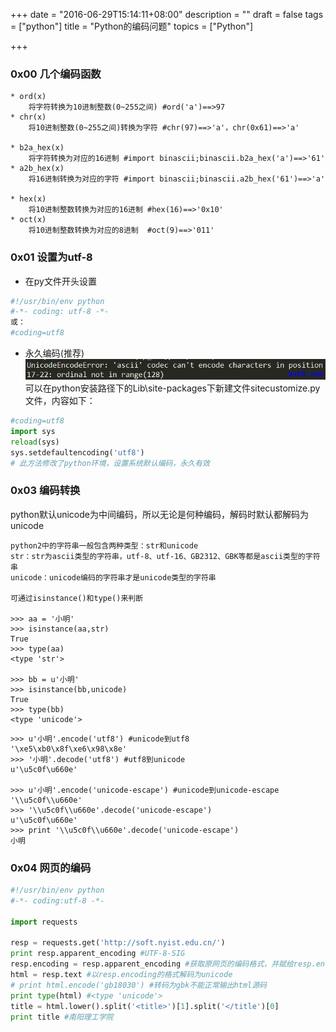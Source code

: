 +++
date = "2016-06-29T15:14:11+08:00"
description = ""
draft = false
tags = ["python"]
title = "Python的编码问题"
topics = ["Python"]

+++

### 0x00 几个编码函数
```
* ord(x)  
    将字符转换为10进制整数(0~255之间) #ord('a')==>97
* chr(x)  
    将10进制整数(0~255之间)转换为字符 #chr(97)==>'a'，chr(0x61)==>'a'

* b2a_hex(x)  
    将字符转换为对应的16进制 #import binascii;binascii.b2a_hex('a')==>'61'
* a2b_hex(x)  
    将16进制转换为对应的字符 #import binascii;binascii.a2b_hex('61')==>'a'

* hex(x)  
    将10进制整数转换为对应的16进制 #hex(16)==>'0x10'
* oct(x)  
    将10进制整数转换为对应的8进制  #oct(9)==>'011'
```

### 0x01 设置为utf-8
* 在py文件开头设置
```python
#!/usr/bin/env python
#-*- coding: utf-8 -*-
或：
#coding=utf8
```

* 永久编码(推荐)
![python编码出错.png](/img/post/unicode_encode_error.png)
可以在python安装路径下的Lib\site-packages下新建文件sitecustomize.py文件，内容如下：
```python
#coding=utf8
import sys
reload(sys)
sys.setdefaultencoding('utf8')
# 此方法修改了python环境，设置系统默认编码，永久有效
```

### 0x03 编码转换
python默认unicode为中间编码，所以无论是何种编码，解码时默认都解码为unicode
```
python2中的字符串一般包含两种类型：str和unicode
str：str为ascii类型的字符串，utf-8、utf-16、GB2312、GBK等都是ascii类型的字符串
unicode：unicode编码的字符串才是unicode类型的字符串

可通过isinstance()和type()来判断

>>> aa = '小明'
>>> isinstance(aa,str)
True
>>> type(aa)
<type 'str'>

>>> bb = u'小明'
>>> isinstance(bb,unicode)
True
>>> type(bb)
<type 'unicode'>
```

```
>>> u'小明'.encode('utf8') #unicode到utf8
'\xe5\xb0\x8f\xe6\x98\x8e'
>>> '小明'.decode('utf8') #utf8到unicode
u'\u5c0f\u660e'

>>> u'小明'.encode('unicode-escape') #unicode到unicode-escape
'\\u5c0f\\u660e'
>>> '\\u5c0f\\u660e'.decode('unicode-escape')
u'\u5c0f\u660e'
>>> print '\\u5c0f\\u660e'.decode('unicode-escape')
小明
```

### 0x04 网页的编码
```python
#!/usr/bin/env python
#-*- coding:utf-8 -*-

import requests

resp = requests.get('http://soft.nyist.edu.cn/')
print resp.apparent_encoding #UTF-8-SIG
resp.encoding = resp.apparent_encoding #获取原网页的编码格式，并赋给resp.encoding
html = resp.text #以resp.encoding的格式解码为unicode
# print html.encode('gb18030') #转码为gbk不能正常输出html源码
print type(html) #<type 'unicode'>
title = html.lower().split('<title>')[1].split('</title')[0]
print title #南阳理工学院
```